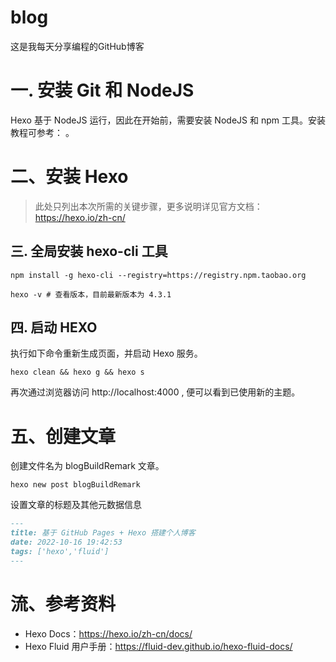 # blog
这是我每天分享编程的GitHub博客

# 一. 安装 Git 和 NodeJS

Hexo 基于 NodeJS 运行，因此在开始前，需要安装 NodeJS 和 npm 工具。安装教程可参考： []()。

# 二、安装 Hexo

> 此处只列出本次所需的关键步骤，更多说明详见官方文档：https://hexo.io/zh-cn/

## 三. 全局安装 hexo-cli 工具
```shell script
npm install -g hexo-cli --registry=https://registry.npm.taobao.org

hexo -v # 查看版本，目前最新版本为 4.3.1
```

## 四. 启动 HEXO

执行如下命令重新生成页面，并启动 Hexo 服务。
```shell script
hexo clean && hexo g && hexo s
```

再次通过浏览器访问 http://localhost:4000 , 便可以看到已使用新的主题。

# 五、创建文章

创建文件名为 blogBuildRemark 文章。

```shell script
hexo new post blogBuildRemark
```

设置文章的标题及其他元数据信息

```markdown
---
title: 基于 GitHub Pages + Hexo 搭建个人博客
date: 2022-10-16 19:42:53
tags: ['hexo','fluid']
---
```

# 流、参考资料
- Hexo Docs：https://hexo.io/zh-cn/docs/
- Hexo Fluid 用户手册：https://fluid-dev.github.io/hexo-fluid-docs/